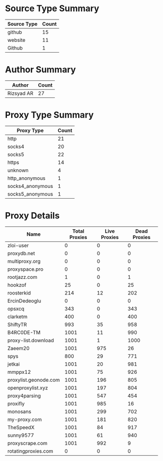# Source Type Summary

| Source Type | Count |
|-------------|-------|
| github | 15 |
| website | 11 |
| Github | 1 |


# Author Summary

| Author | Count |
|--------|-------|
| Rizsyad AR | 27 |


# Proxy Type Summary

| Proxy Type | Count |
|------------|-------|
| http | 21 |
| socks4 | 20 |
| socks5 | 22 |
| https | 14 |
| unknown | 4 |
| http_anonymous | 1 |
| socks4_anonymous | 1 |
| socks5_anonymous | 1 |


# Proxy Details

| Name | Total Proxies | Live Proxies | Dead Proxies |
|------|---------------|--------------|---------------|
| zloi-user | 0 | 0 | 0 |
| proxydb.net | 0 | 0 | 0 |
| multiproxy.org | 0 | 0 | 0 |
| proxyspace.pro | 0 | 0 | 0 |
| rootjazz.com | 1 | 0 | 1 |
| hookzof | 25 | 0 | 25 |
| roosterkid | 214 | 12 | 202 |
| ErcinDedeoglu | 0 | 0 | 0 |
| opsxcq | 343 | 0 | 343 |
| clarketm | 400 | 0 | 400 |
| ShiftyTR | 993 | 35 | 958 |
| B4RC0DE-TM | 1001 | 11 | 990 |
| proxy-list.download | 1001 | 1 | 1000 |
| Zaeem20 | 1001 | 975 | 26 |
| spys | 800 | 29 | 771 |
| jetkai | 1001 | 20 | 981 |
| mmppx12 | 1001 | 75 | 926 |
| proxylist.geonode.com | 1001 | 196 | 805 |
| openproxylist.xyz | 1001 | 197 | 804 |
| proxy4parsing | 1001 | 547 | 454 |
| proxifly | 1001 | 985 | 16 |
| monosans | 1001 | 299 | 702 |
| my-proxy.com | 1001 | 181 | 820 |
| TheSpeedX | 1001 | 84 | 917 |
| sunny9577 | 1001 | 61 | 940 |
| proxyscrape.com | 1001 | 992 | 9 |
| rotatingproxies.com | 0 | 0 | 0 |
